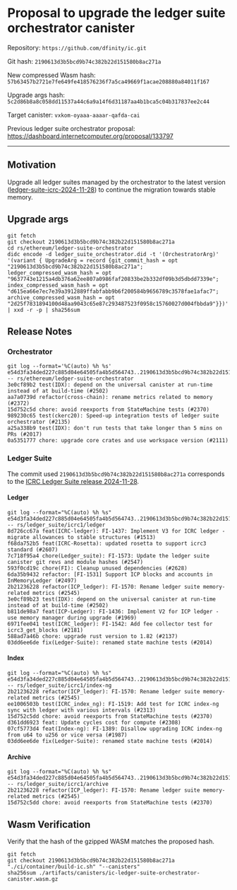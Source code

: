 # Proposal to upgrade the ledger suite orchestrator canister

Repository: `https://github.com/dfinity/ic.git`

Git hash: `2190613d3b5bcd9b74c382b22d151580b8ac271a`

New compressed Wasm hash: `57b63457b2721e7fe649fe418576236f7a5ca49669f1acae208880a84011f167`

Upgrade args hash: `5c2d86b8a8c058dd11537a44c6a9a14f6d31187aa4b1bca5c04b317837ee2c44`

Target canister: `vxkom-oyaaa-aaaar-qafda-cai`

Previous ledger suite orchestrator proposal: https://dashboard.internetcomputer.org/proposal/133797

---

## Motivation

Upgrade all ledger suites managed by the orchestrator to the latest version ([ledger-suite-icrc-2024-11-28](https://github.com/dfinity/ic/releases/tag/ledger-suite-icrc-2024-11-28)) to continue the migration towards stable memory.


## Upgrade args

```
git fetch
git checkout 2190613d3b5bcd9b74c382b22d151580b8ac271a
cd rs/ethereum/ledger-suite-orchestrator
didc encode -d ledger_suite_orchestrator.did -t '(OrchestratorArg)' '(variant { UpgradeArg = record {git_commit_hash = opt "2190613d3b5bcd9b74c382b22d151580b8ac271a"; ledger_compressed_wasm_hash = opt "9637743e1215a4db376a62ee807a0986faf20833be2b332df09b3d5dbdd7339e"; index_compressed_wasm_hash = opt "d615ea66e7ec7e39a3912889ffabfabb9b6f200584b9656789c3578fae1afac7"; archive_compressed_wasm_hash = opt "2d25f7831894100d48aa9043c65e87c293487523f0958c15760027d004fbbda9"}})' | xxd -r -p | sha256sum
```

## Release Notes

### Orchestrator

```
git log --format='%C(auto) %h %s' e54d3fa34ded227c885d04e64505fa4b5d564743..2190613d3b5bcd9b74c382b22d151580b8ac271a -- rs/ethereum/ledger-suite-orchestrator
3e0cf89b2 test(IDX): depend on the universal canister at run-time instead of at build-time (#2502)
aa7a0739d refactor(cross-chain): rename metrics related to memory (#2372)
15d752c5d chore: avoid reexports from StateMachine tests (#2370)
989230c65 test(ckerc20): Speed-up integration tests of ledger suite orchestrator (#2135)
a25a338b9 test(IDX): don't run tests that take longer than 5 mins on PRs (#2017)
0a5351777 chore: upgrade core crates and use workspace version (#2111)
 ```

### Ledger Suite

The commit used `2190613d3b5bcd9b74c382b22d151580b8ac271a` corresponds to the [ICRC Ledger Suite release 2024-11-28](https://github.com/dfinity/ic/releases/tag/ledger-suite-icrc-2024-11-28).

#### Ledger

```
git log --format="%C(auto) %h %s" e54d3fa34ded227c885d04e64505fa4b5d564743..2190613d3b5bcd9b74c382b22d151580b8ac271a -- rs/ledger_suite/icrc1/ledger
8d726cc67a feat(ICRC-ledger): FI-1437: Implement V3 for ICRC ledger - migrate allowances to stable structures (#1513)
f68da752b5 feat(ICRC-Rosetta): updated rosetta to support icrc3 standard (#2607)
7c718f95a4 chore(Ledger_suite): FI-1573: Update the ledger suite canister git revs and module hashes (#2547)
593f0cd19c chore(FI): Cleanup unused dependencies (#2628)
6da35b9432 refactor: [FI-1531] Support ICP blocks and accounts in InMemoryLedger (#2497)
2b21236228 refactor(ICP_ledger): FI-1570: Rename ledger suite memory-related metrics (#2545)
3e0cf89b23 test(IDX): depend on the universal canister at run-time instead of at build-time (#2502)
b811de98a7 feat(ICP-Ledger): FI-1436: Implement V2 for ICP ledger - use memory manager during upgrade (#1969)
6971fee041 test(ICRC_ledger): FI-1542: Add fee collector test for icrc3_get_blocks (#2181)
588ad7a46b chore: upgrade rust version to 1.82 (#2137)
03dd6ee6de fix(Ledger-Suite): renamed state machine tests (#2014)
```

#### Index

```
git log --format="%C(auto) %h %s" e54d3fa34ded227c885d04e64505fa4b5d564743..2190613d3b5bcd9b74c382b22d151580b8ac271a -- rs/ledger_suite/icrc1/index-ng
2b21236228 refactor(ICP_ledger): FI-1570: Rename ledger suite memory-related metrics (#2545)
ee1006503b test(ICRC_index_ng): FI-1519: Add test for ICRC index-ng sync with ledger with various intervals (#2313)
15d752c5dd chore: avoid reexports from StateMachine tests (#2370)
d361dd6923 feat: Update cycles cost for compute (#2308)
07cf5773d4 feat(Index-ng): FI-1389: Disallow upgrading ICRC index-ng from u64 to u256 or vice versa (#1987)
03dd6ee6de fix(Ledger-Suite): renamed state machine tests (#2014)
```

#### Archive

```
git log --format="%C(auto) %h %s" e54d3fa34ded227c885d04e64505fa4b5d564743..2190613d3b5bcd9b74c382b22d151580b8ac271a -- rs/ledger_suite/icrc1/archive
2b21236228 refactor(ICP_ledger): FI-1570: Rename ledger suite memory-related metrics (#2545)
15d752c5dd chore: avoid reexports from StateMachine tests (#2370)
```



## Wasm Verification

Verify that the hash of the gzipped WASM matches the proposed hash.

```
git fetch
git checkout 2190613d3b5bcd9b74c382b22d151580b8ac271a
"./ci/container/build-ic.sh" "--canisters"
sha256sum ./artifacts/canisters/ic-ledger-suite-orchestrator-canister.wasm.gz
```
